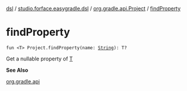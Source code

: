 [dsl](../../index.md) / [studio.forface.easygradle.dsl](../index.md) / [org.gradle.api.Project](index.md) / [findProperty](./find-property.md)

# findProperty

`fun <T> Project.findProperty(name: `[`String`](https://kotlinlang.org/api/latest/jvm/stdlib/kotlin/-string/index.html)`): T?`

Get a nullable property of [T](find-property.md#T)

**See Also**

[org.gradle.api](#)

